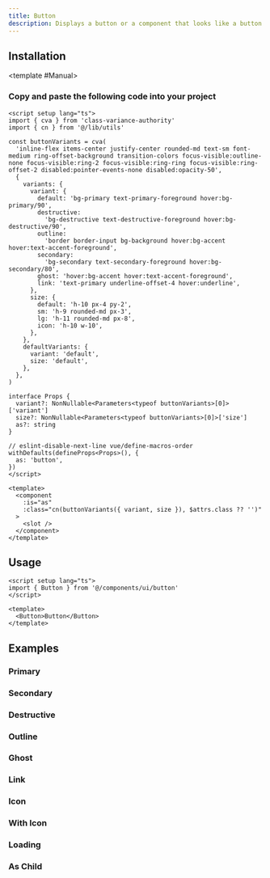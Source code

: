 ```yaml
---
title: Button
description: Displays a button or a component that looks like a button.
---
```


<ComponentPreview name="ButtonDemo"  />

## Installation

<TabPreview name="CLI">
<template #CLI>

```bash
npx shadcn-vue@latest add button
```
</template>

<template #Manual>

<Steps>

### Copy and paste the following code into your project

```vue
<script setup lang="ts">
import { cva } from 'class-variance-authority'
import { cn } from '@/lib/utils'

const buttonVariants = cva(
  'inline-flex items-center justify-center rounded-md text-sm font-medium ring-offset-background transition-colors focus-visible:outline-none focus-visible:ring-2 focus-visible:ring-ring focus-visible:ring-offset-2 disabled:pointer-events-none disabled:opacity-50',
  {
    variants: {
      variant: {
        default: 'bg-primary text-primary-foreground hover:bg-primary/90',
        destructive:
          'bg-destructive text-destructive-foreground hover:bg-destructive/90',
        outline:
          'border border-input bg-background hover:bg-accent hover:text-accent-foreground',
        secondary:
          'bg-secondary text-secondary-foreground hover:bg-secondary/80',
        ghost: 'hover:bg-accent hover:text-accent-foreground',
        link: 'text-primary underline-offset-4 hover:underline',
      },
      size: {
        default: 'h-10 px-4 py-2',
        sm: 'h-9 rounded-md px-3',
        lg: 'h-11 rounded-md px-8',
        icon: 'h-10 w-10',
      },
    },
    defaultVariants: {
      variant: 'default',
      size: 'default',
    },
  },
)

interface Props {
  variant?: NonNullable<Parameters<typeof buttonVariants>[0]>['variant']
  size?: NonNullable<Parameters<typeof buttonVariants>[0]>['size']
  as?: string
}

// eslint-disable-next-line vue/define-macros-order
withDefaults(defineProps<Props>(), {
  as: 'button',
})
</script>

<template>
  <component
    :is="as"
    :class="cn(buttonVariants({ variant, size }), $attrs.class ?? '')"
  >
    <slot />
  </component>
</template>
```

</Steps>
</template>
</TabPreview>

## Usage

```vue
<script setup lang="ts">
import { Button } from '@/components/ui/button'
</script>

<template>
  <Button>Button</Button>
</template>
```

## Examples

### Primary

<ComponentPreview name="ButtonDemo"  />

### Secondary

<ComponentPreview name="ButtonSecondaryDemo" />

### Destructive

<ComponentPreview name="ButtonDestructiveDemo" />

### Outline

<ComponentPreview name="ButtonOutlineDemo" />

### Ghost

<ComponentPreview name="ButtonGhostDemo" />

### Link

<ComponentPreview name="ButtonLinkDemo" />

### Icon

<ComponentPreview name="ButtonIconDemo" />

### With Icon

<ComponentPreview name="ButtonWithIconDemo" />

### Loading

<ComponentPreview name="ButtonLoadingDemo" />

### As Child

<ComponentPreview name="ButtonAsChildDemo" />
